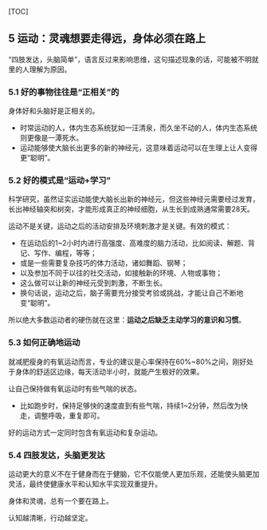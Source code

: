 
[TOC]

## 5 运动：灵魂想要走得远，身体必须在路上

“四肢发达，头脑简单”，语言反过来影响思维，这句描述现象的话，可能被不明就里的人理解为原因。

### 5.1 好的事物往往是“正相关”的

身体好和头脑好是正相关的。

- 时常运动的人，体内生态系统犹如一汪清泉，而久坐不动的人，体内生态系统则更像是一潭死水。
- 运动能够使大脑长出更多的新的神经元，这意味着运动可以在生理上让人变得更“聪明”。

### 5.2 好的模式是“运动+学习”

科学研究，虽然证实运动能使大脑长出新的神经元，但这些神经元需要经过发育，长出神经轴突和树突，才能形成真正的神经细胞，从生长到成熟通常需要28天。

运动不是关键，运动之后的活动安排及环境刺激才是关键。有效的模式：
- 在运动后的1~2小时内进行高强度、高难度的脑力活动，比如阅读、解题、背记、写作、编程，等等；
- 或是一些需要复杂技巧的体力活动，诸如舞蹈、钢琴；
- 以及参加不同于以往的社交活动，如接触新的环境、人物或事物；
- 这么做可以让新的神经元受到刺激，不断生长。
- 换句话说，运动之后，脑子需要充分接受考验或挑战，才能让自己不断地变“聪明”。

所以绝大多数运动者的硬伤就在这里：**运动之后缺乏主动学习的意识和习惯**。

### 5.3 如何正确地运动

就减肥瘦身的有氧运动而言，专业的建议是心率保持在60%~80%之间，刚好处于身体的舒适区边缘，每天活动半小时，就能产生极好的效果。

让自己保持做有氧运动时有些气喘的状态。
- 比如跑步时，保持足够快的速度直到有些气喘，持续1~2分钟，然后改为快走，调整呼吸，重复即可。

好的运动方式一定同时包含有氧运动和复杂运动。

### 5.4 四肢发达，头脑更发达

运动更大的意义不在于健身而在于健脑，它不仅能使人更加乐观，还能使头脑更加灵活，最终使健康水平和认知水平实现双重提升。

身体和灵魂，总有一个要在路上。

认知越清晰，行动越坚定。
